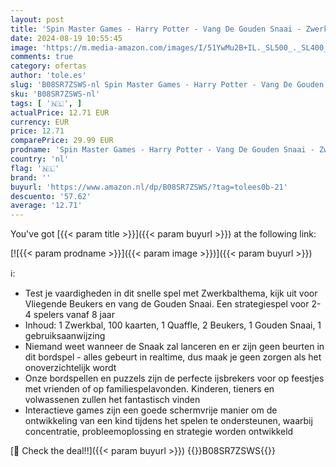 ```yaml
---
layout: post
title: 'Spin Master Games - Harry Potter - Vang De Gouden Snaai - Zwerkbalbordspel'
date: 2024-08-19 10:55:45
image: 'https://m.media-amazon.com/images/I/51YwMu2B+IL._SL500_._SL400_.jpg'
comments: true
category: ofertas
author: 'tole.es'
slug: 'B08SR7ZSWS-nl Spin Master Games - Harry Potter - Vang De Gouden Snaai -...'
sku: 'B08SR7ZSWS-nl'
tags: [ '🇳🇱', ]
actualPrice: 12.71 EUR
currency: EUR
price: 12.71
comparePrice: 29.99 EUR
prodname: 'Spin Master Games - Harry Potter - Vang De Gouden Snaai - Zwerkbalbordspel'
country: 'nl'
flag: '🇳🇱'
brand: ''
buyurl: 'https://www.amazon.nl/dp/B08SR7ZSWS/?tag=tolees0b-21'
descuento: '57.62'
average: '12.71'
---
```


You've got [{{< param title >}}]({{< param buyurl >}}) at the following link:

[![{{< param prodname >}}]({{< param image >}})]({{< param buyurl >}})

ℹ️:

- Test je vaardigheden in dit snelle spel met Zwerkbalthema, kijk uit voor Vliegende Beukers en vang de Gouden Snaai. Een strategiespel voor 2-4 spelers vanaf 8 jaar
- Inhoud: 1 Zwerkbal, 100 kaarten, 1 Quaffle, 2 Beukers, 1 Gouden Snaai, 1 gebruiksaanwijzing
- Niemand weet wanneer de Snaak zal lanceren en er zijn geen beurten in dit bordspel - alles gebeurt in realtime, dus maak je geen zorgen als het onoverzichtelijk wordt
- Onze bordspellen en puzzels zijn de perfecte ijsbrekers voor op feestjes met vrienden of op familiespelavonden. Kinderen, tieners en volwassenen zullen het fantastisch vinden
- Interactieve games zijn een goede schermvrije manier om de ontwikkeling van een kind tijdens het spelen te ondersteunen, waarbij concentratie, probleemoplossing en strategie worden ontwikkeld

[🛒 Check the deal!!]({{< param buyurl >}})
{{<world>}}B08SR7ZSWS{{</world>}}
